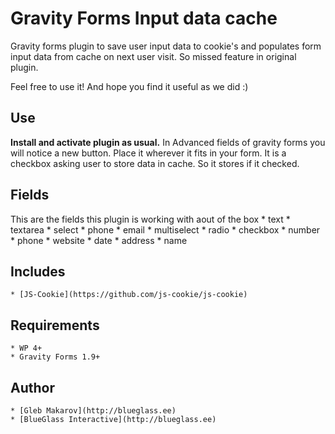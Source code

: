 # Gravity Forms Input data cache
Gravity forms plugin to save user input data to cookie's and populates form input data from cache on next user visit. 
So missed feature in original plugin.

Feel free to use it!
And hope you find it useful as we did :)


## Use
  
**Install and activate plugin as usual.**
In Advanced fields of gravity forms you will notice a new button. Place it wherever it fits in your form.
It is a checkbox asking user to store data in cache. So it stores if it checked. 


## Fields
This are the fields this plugin is working with aout of the box
	* text
    * textarea
    * select
    * phone
    * email
    * multiselect
    * radio
    * checkbox
    * number
    * phone
    * website
    * date
    * address
    * name


## Includes
	
	* [JS-Cookie](https://github.com/js-cookie/js-cookie)


## Requirements

  	* WP 4+
  	* Gravity Forms 1.9+

## Author
	* [Gleb Makarov](http://blueglass.ee)
	* [BlueGlass Interactive](http://blueglass.ee)